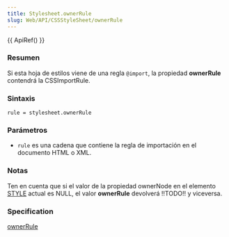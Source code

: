 ```yaml
---
title: Stylesheet.ownerRule
slug: Web/API/CSSStyleSheet/ownerRule
---
```


{{ ApiRef() }}

### Resumen

Si esta hoja de estilos viene de una regla `@import`, la propiedad **ownerRule** contendrá la CSSImportRule.

### Sintaxis

```
rule = stylesheet.ownerRule
```

### Parámetros

- `rule` es una cadena que contiene la regla de importación en el documento HTML o XML.

### Notas

Ten en cuenta que si el valor de la propiedad ownerNode en el elemento [STYLE](/es/docs/DOM/element.style) actual es NULL, el valor **ownerRule** devolverá !!TODO!! y viceversa.

### Specification

[ownerRule](https://www.w3.org/TR/2000/REC-DOM-Level-2-Style-20001113/css.html#CSS-CSSStyleSheet-ownerRule)
